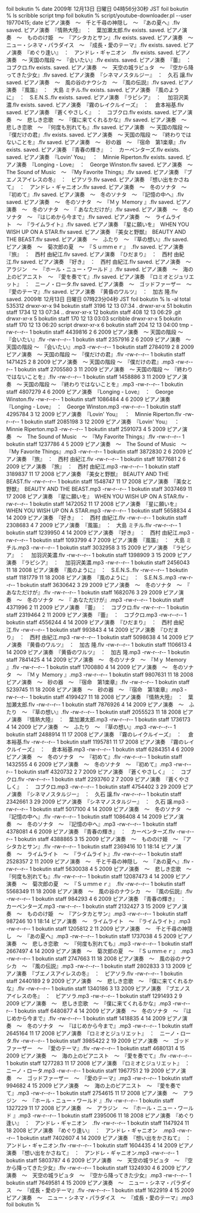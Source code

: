 foil bokutin % date
2009年 12月13日 日曜日 04時56分30秒 JST
foil bokutin % ls
scribble        script          tmp
foil bokutin % script/youtube-downloader.pl --user 19770415; date
ピアノ演奏　〜　千と千尋の神隠し　〜　『あの夏へ』.flv saved.
ピアノ演奏　『情熱大陸』　：　葉加瀬太郎.flv exists. saved.
ピアノ演奏　〜　もののけ姫　〜　『アシタカとサン』.flv exists. saved.
ピアノ演奏　〜　ニュー・シネマ・パラダイス　〜　『成長・愛のテーマ』.flv exists. saved.
ピアノ演奏　『めぐり逢い』　：　アンドレ・ギャニオン　.flv exists. saved.
ピアノ演奏　〜 天国の階段 〜　『会いたい』.flv exists. saved.
ピアノ演奏　『蕾』　：　コブクロ.flv exists. saved.
ピアノ演奏　〜　天空の城ラピュタ　〜　『空から降ってきた少女』.flv saved.
ピアノ演奏　『シネマノスタルジー』　：　久石 譲.flv saved.
ピアノ演奏　〜　風の谷のナウシカ　〜　『風の伝説』.flv saved.
ピアノ演奏　『風笛』　：　大島 ミチル.flv exists. saved.
ピアノ演奏　『風のように』　：　S.E.N.S..flv exists. saved.
ピアノ演奏　『ラピシア』　：　 加羽沢美濃.flv exists. saved.
ピアノ演奏　『霧のレイクルイーズ』　：　 倉本裕基.flv saved.
ピアノ演奏　『蒼くやさしく』　：　コブクロ.flv exists. saved.
ピアノ演奏　〜　悲しき恋歌　〜　『僕に来てくれるかな』.flv saved.
ピアノ演奏　〜　悲しき恋歌　〜　『何度も別れても』.flv saved.
ピアノ演奏　〜 天国の階段 〜　『僕だけの君』.flv exists. saved.
ピアノ演奏　〜 天国の階段 〜　『終わりではないことを』.flv saved.
ピアノ演奏　〜　砂の器　〜　『宿命　第1楽章』.flv exists. saved.
ピアノ演奏　『青春の輝き』　：　カーペンターズ.flv exists. saved.
ピアノ演奏　『Lovin' You』　 ：　Minnie Riperton.flv exists. saved.
ピアノ演奏　『Longing - Love』　：　George Winston.flv saved.
ピアノ演奏　〜　The Sound of Music　〜　『My Favorite Things』.flv saved.
ピアノ演奏　『ブエノスアイレスの冬』　：　ピアソラ.flv saved.
ピアノ演奏　『想い出をかさねて』　：　アンドレ・ギャニオン.flv saved.
ピアノ演奏　〜　冬のソナタ　〜　『初めて』.flv saved.
ピアノ演奏　〜　冬のソナタ　〜　『記憶の中へ』.flv saved.
ピアノ演奏　〜　冬のソナタ　〜　『Ｍｙ Ｍemory 』.flv saved.
ピアノ演奏　〜　冬のソナタ　〜　『 あなただけが』.flv saved.
ピアノ演奏　〜　冬のソナタ　〜　『はじめから今まで』.flv saved.
ピアノ演奏　〜　ライムライト　〜　『ライムライト』.flv saved.
ピアノ演奏　『星に願いを』　WHEN YOU WISH UP ON A STAR.flv saved.
ピアノ演奏　『美女と野獣』　BEAUTY AND THE BEAST.flv saved.
ピアノ演奏　〜　ふたり　〜　『草の想い』.flv saved.
ピアノ演奏　〜　菊次郎の夏　〜　『Ｓｕｍｍｅｒ』　.flv saved.
ピアノ演奏　『旅』　：　西村 由紀江.flv saved.
ピアノ演奏　『ひだまり』　：　西村 由紀江.flv saved.
ピアノ演奏　『好き』　：　西村 由紀江.flv saved.
ピアノ演奏　〜　アラジン　〜　『ホール・ニュー・ワールド 』.flv saved.
ピアノ演奏　〜　海の上のピアニスト　〜　『愛を奏でて』.flv saved.
ピアノ演奏　『ロミオとジュリエット』　：　ニーノ・ロータ.flv saved.
ピアノ演奏　〜　ゴッドファーザー　〜　『愛のテーマ』.flv saved.
ピアノ演奏　『黄昏のワルツ』　：　加古 隆.flv saved.
2009年 12月13日 日曜日 07時23分04秒 JST
foil bokutin % ls -al
total 535312
drwxr-xr-x  94 bokutin  staff      3196 12 13 07:34 .
drwxr-xr-x  51 bokutin  staff      1734 12 13 07:34 ..
drwxr-xr-x  12 bokutin  staff       408 12 13 06:29 .git
drwxr-xr-x   5 bokutin  staff       170 12 13 03:03 scribble
drwxr-xr-x   5 bokutin  staff       170 12 13 06:20 script
drwxr-xr-x   6 bokutin  staff       204 12 13 04:00 tmp
-rw-r--r--   1 bokutin  staff   4439816  2  6  2009 ピアノ演奏　〜 天国の階段 〜　『会いたい』.flv
-rw-r--r--   1 bokutin  staff   2357916  2  6  2009 ピアノ演奏　〜 天国の階段 〜　『会いたい』.mp3
-rw-r--r--   1 bokutin  staff   2784019  2  8  2009 ピアノ演奏　〜 天国の階段 〜　『僕だけの君』.flv
-rw-r--r--   1 bokutin  staff   1471425  2  8  2009 ピアノ演奏　〜 天国の階段 〜　『僕だけの君』.mp3
-rw-r--r--   1 bokutin  staff   2705580  3 11  2009 ピアノ演奏　〜 天国の階段 〜　『終わりではないことを』.flv
-rw-r--r--   1 bokutin  staff   1458886  3 11  2009 ピアノ演奏　〜 天国の階段 〜　『終わりではないことを』.mp3
-rw-r--r--   1 bokutin  staff   4807279  4  6  2009 ピアノ演奏　『Longing - Love』　：　George Winston.flv
-rw-r--r--   1 bokutin  staff   1086484  4  6  2009 ピアノ演奏　『Longing - Love』　：　George Winston.mp3
-rw-r--r--   1 bokutin  staff   4295784  3 12  2009 ピアノ演奏　『Lovin' You』　 ：　Minnie Riperton.flv
-rw-r--r--   1 bokutin  staff   2085198  3 12  2009 ピアノ演奏　『Lovin' You』　 ：　Minnie Riperton.mp3
-rw-r--r--   1 bokutin  staff   2591073  4  5  2009 ピアノ演奏　〜　The Sound of Music　〜　『My Favorite Things』.flv
-rw-r--r--   1 bokutin  staff   1237786  4  5  2009 ピアノ演奏　〜　The Sound of Music　〜　『My Favorite Things』.mp3
-rw-r--r--   1 bokutin  staff   3872830  2  6  2009 ピアノ演奏　『旅』　：　西村 由紀江.flv
-rw-r--r--   1 bokutin  staff   1877681  2  6  2009 ピアノ演奏　『旅』　：　西村 由紀江.mp3
-rw-r--r--   1 bokutin  staff   3189837 11 17  2008 ピアノ演奏　『美女と野獣』　BEAUTY AND THE BEAST.flv
-rw-r--r--   1 bokutin  staff   1548747 11 17  2008 ピアノ演奏　『美女と野獣』　BEAUTY AND THE BEAST.mp3
-rw-r--r--   1 bokutin  staff   3037469 11 17  2008 ピアノ演奏　『星に願いを』　WHEN YOU WISH UP ON A STAR.flv
-rw-r--r--   1 bokutin  staff   1472052 11 17  2008 ピアノ演奏　『星に願いを』　WHEN YOU WISH UP ON A STAR.mp3
-rw-r--r--   1 bokutin  staff   5658834  4 14  2009 ピアノ演奏　『好き』　：　西村 由紀江.flv
-rw-r--r--   1 bokutin  staff   2308683  4  7  2009 ピアノ演奏　『風笛』　：　大島 ミチル.flv
-rw-r--r--   1 bokutin  staff   1239950  4 14  2009 ピアノ演奏　『好き』　：　西村 由紀江.mp3
-rw-r--r--   1 bokutin  staff   1093799  4  7  2009 ピアノ演奏　『風笛』　：　大島 ミチル.mp3
-rw-r--r--   1 bokutin  staff   3032958  3 15  2009 ピアノ演奏　『ラピシア』　：　 加羽沢美濃.flv
-rw-r--r--   1 bokutin  staff   1398909  3 15  2009 ピアノ演奏　『ラピシア』　：　 加羽沢美濃.mp3
-rw-r--r--   1 bokutin  staff   2456043 11 18  2008 ピアノ演奏　『風のように』　：　S.E.N.S..flv
-rw-r--r--   1 bokutin  staff   1181779 11 18  2008 ピアノ演奏　『風のように』　：　S.E.N.S..mp3
-rw-r--r--   1 bokutin  staff   3630642  3 29  2009 ピアノ演奏　〜　冬のソナタ　〜　『 あなただけが』.flv
-rw-r--r--   1 bokutin  staff   1682076  3 29  2009 ピアノ演奏　〜　冬のソナタ　〜　『 あなただけが』.mp3
-rw-r--r--   1 bokutin  staff   4371996  2 11  2009 ピアノ演奏　『蕾』　：　コブクロ.flv
-rw-r--r--   1 bokutin  staff   2319464  2 11  2009 ピアノ演奏　『蕾』　：　コブクロ.mp3
-rw-r--r--   1 bokutin  staff   4556244  4 14  2009 ピアノ演奏　『ひだまり』　：　西村 由紀江.flv
-rw-r--r--   1 bokutin  staff    993843  4 14  2009 ピアノ演奏　『ひだまり』　：　西村 由紀江.mp3
-rw-r--r--   1 bokutin  staff   5098638  4 14  2009 ピアノ演奏　『黄昏のワルツ』　：　加古 隆.flv
-rw-r--r--   1 bokutin  staff   1106613  4 14  2009 ピアノ演奏　『黄昏のワルツ』　：　加古 隆.mp3
-rw-r--r--   1 bokutin  staff   7841425  4 14  2009 ピアノ演奏　〜　冬のソナタ　〜　『Ｍｙ Ｍemory 』.flv
-rw-r--r--   1 bokutin  staff   1700880  4 14  2009 ピアノ演奏　〜　冬のソナタ　〜　『Ｍｙ Ｍemory 』.mp3
-rw-r--r--   1 bokutin  staff   9807631 11 18  2008 ピアノ演奏　〜　砂の器　〜　『宿命　第1楽章』.flv
-rw-r--r--   1 bokutin  staff   5239745 11 18  2008 ピアノ演奏　〜　砂の器　〜　『宿命　第1楽章』.mp3
-rw-r--r--   1 bokutin  staff   4199427 11 18  2008 ピアノ演奏　『情熱大陸』　：　葉加瀬太郎.flv
-rw-r--r--   1 bokutin  staff   7876926  4 14  2009 ピアノ演奏　〜　ふたり　〜　『草の想い』.flv
-rw-r--r--   1 bokutin  staff   2055523 11 18  2008 ピアノ演奏　『情熱大陸』　：　葉加瀬太郎.mp3
-rw-r--r--   1 bokutin  staff   1736173  4 14  2009 ピアノ演奏　〜　ふたり　〜　『草の想い』.mp3
-rw-r--r--   1 bokutin  staff   2488914 11 17  2008 ピアノ演奏　『霧のレイクルイーズ』　：　 倉本裕基.flv
-rw-r--r--   1 bokutin  staff   1195781 11 17  2008 ピアノ演奏　『霧のレイクルイーズ』　：　 倉本裕基.mp3
-rw-r--r--   1 bokutin  staff   6284351  4  6  2009 ピアノ演奏　〜　冬のソナタ　〜　『初めて』.flv
-rw-r--r--   1 bokutin  staff   1432555  4  6  2009 ピアノ演奏　〜　冬のソナタ　〜　『初めて』.mp3
-rw-r--r--   1 bokutin  staff   4320732  2  7  2009 ピアノ演奏　『蒼くやさしく』　：　コブクロ.flv
-rw-r--r--   1 bokutin  staff   2293760  2  7  2009 ピアノ演奏　『蒼くやさしく』　：　コブクロ.mp3
-rw-r--r--   1 bokutin  staff   4754402  3 29  2009 ピアノ演奏　『シネマノスタルジー』　：　久石 譲.flv
-rw-r--r--   1 bokutin  staff   2342661  3 29  2009 ピアノ演奏　『シネマノスタルジー』　：　久石 譲.mp3
-rw-r--r--   1 bokutin  staff   5017100  4 14  2009 ピアノ演奏　〜　冬のソナタ　〜　『記憶の中へ』.flv
-rw-r--r--   1 bokutin  staff   1086408  4 14  2009 ピアノ演奏　〜　冬のソナタ　〜　『記憶の中へ』.mp3
-rw-r--r--   1 bokutin  staff   4378081  4  6  2009 ピアノ演奏　『青春の輝き』　：　カーペンターズ.flv
-rw-r--r--   1 bokutin  staff   4388865  3 15  2009 ピアノ演奏　〜　もののけ姫　〜　『アシタカとサン』.flv
-rw-r--r--   1 bokutin  staff   2369416 10  1 18:14 ピアノ演奏　〜　ライムライト　〜　『ライムライト』.flv
-rw-r--r--   1 bokutin  staff   2528357  2 11  2009 ピアノ演奏　〜　千と千尋の神隠し　〜　『あの夏へ』.flv
-rw-r--r--   1 bokutin  staff   5630038  4  5  2009 ピアノ演奏　〜　悲しき恋歌　〜　『何度も別れても』.flv
-rw-r--r--   1 bokutin  staff  12087473  4 14  2009 ピアノ演奏　〜　菊次郎の夏　〜　『Ｓｕｍｍｅｒ』　.flv
-rw-r--r--   1 bokutin  staff   5568349 11 18  2008 ピアノ演奏　〜　風の谷のナウシカ　〜　『風の伝説』.flv
-rw-r--r--   1 bokutin  staff    984293  4  6  2009 ピアノ演奏　『青春の輝き』　：　カーペンターズ.mp3
-rw-r--r--   1 bokutin  staff   2132427  3 15  2009 ピアノ演奏　〜　もののけ姫　〜　『アシタカとサン』.mp3
-rw-r--r--   1 bokutin  staff    987246 10  1 18:14 ピアノ演奏　〜　ライムライト　〜　『ライムライト』.mp3
-rw-r--r--   1 bokutin  staff   1205812  2 11  2009 ピアノ演奏　〜　千と千尋の神隠し　〜　『あの夏へ』.mp3
-rw-r--r--   1 bokutin  staff   1737038  4  5  2009 ピアノ演奏　〜　悲しき恋歌　〜　『何度も別れても』.mp3
-rw-r--r--   1 bokutin  staff   2667497  4 14  2009 ピアノ演奏　〜　菊次郎の夏　〜　『Ｓｕｍｍｅｒ』　.mp3
-rw-r--r--   1 bokutin  staff   2747663 11 18  2008 ピアノ演奏　〜　風の谷のナウシカ　〜　『風の伝説』.mp3
-rw-r--r--   1 bokutin  staff   2802833  3 13  2009 ピアノ演奏　『ブエノスアイレスの冬』　：　ピアソラ.flv
-rw-r--r--   1 bokutin  staff   2440189  2  9  2009 ピアノ演奏　〜　悲しき恋歌　〜　『僕に来てくれるかな』.flv
-rw-r--r--   1 bokutin  staff   1340186  3 13  2009 ピアノ演奏　『ブエノスアイレスの冬』　：　ピアソラ.mp3
-rw-r--r--   1 bokutin  staff   1291493  2  9  2009 ピアノ演奏　〜　悲しき恋歌　〜　『僕に来てくれるかな』.mp3
-rw-r--r--   1 bokutin  staff   6480877  4 14  2009 ピアノ演奏　〜　冬のソナタ　〜　『はじめから今まで』.flv
-rw-r--r--   1 bokutin  staff   1418835  4 14  2009 ピアノ演奏　〜　冬のソナタ　〜　『はじめから今まで』.mp3
-rw-r--r--   1 bokutin  staff   2645164 11 17  2008 ピアノ演奏　『ロミオとジュリエット』　：　ニーノ・ロータ.flv
-rw-r--r--   1 bokutin  staff   3985422  2 19  2009 ピアノ演奏　〜　ゴッドファーザー　〜　『愛のテーマ』.flv
-rw-r--r--   1 bokutin  staff   4680131  4 15  2009 ピアノ演奏　〜　海の上のピアニスト　〜　『愛を奏でて』.flv
-rw-r--r--   1 bokutin  staff   1277283 11 17  2008 ピアノ演奏　『ロミオとジュリエット』　：　ニーノ・ロータ.mp3
-rw-r--r--   1 bokutin  staff   1967751  2 19  2009 ピアノ演奏　〜　ゴッドファーザー　〜　『愛のテーマ』.mp3
-rw-r--r--   1 bokutin  staff    994682  4 15  2009 ピアノ演奏　〜　海の上のピアニスト　〜　『愛を奏でて』.mp3
-rw-r--r--   1 bokutin  staff   2754615 11 17  2008 ピアノ演奏　〜　アラジン　〜　『ホール・ニュー・ワールド 』.flv
-rw-r--r--   1 bokutin  staff   1327229 11 17  2008 ピアノ演奏　〜　アラジン　〜　『ホール・ニュー・ワールド 』.mp3
-rw-r--r--   1 bokutin  staff   2395006 11 18  2008 ピアノ演奏　『めぐり逢い』　：　アンドレ・ギャニオン　.flv
-rw-r--r--   1 bokutin  staff   1147924 11 18  2008 ピアノ演奏　『めぐり逢い』　：　アンドレ・ギャニオン　.mp3
-rw-r--r--   1 bokutin  staff   7402607  4 14  2009 ピアノ演奏　『想い出をかさねて』　：　アンドレ・ギャニオン.flv
-rw-r--r--   1 bokutin  staff   1604435  4 14  2009 ピアノ演奏　『想い出をかさねて』　：　アンドレ・ギャニオン.mp3
-rw-r--r--   1 bokutin  staff   5803787  4  6  2009 ピアノ演奏　〜　天空の城ラピュタ　〜　『空から降ってきた少女』.flv
-rw-r--r--   1 bokutin  staff   1324930  4  6  2009 ピアノ演奏　〜　天空の城ラピュタ　〜　『空から降ってきた少女』.mp3
-rw-r--r--   1 bokutin  staff   7649581  4 15  2009 ピアノ演奏　〜　ニュー・シネマ・パラダイス　〜　『成長・愛のテーマ』.flv
-rw-r--r--   1 bokutin  staff   1622919  4 15  2009 ピアノ演奏　〜　ニュー・シネマ・パラダイス　〜　『成長・愛のテーマ』.mp3
foil bokutin %
